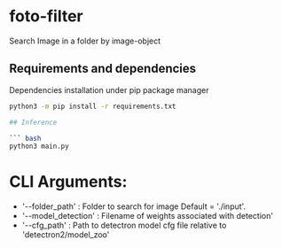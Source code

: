 # foto-filter

Search Image in a folder by image-object

## Requirements and dependencies

Dependencies installation under pip package manager

``` bash
python3 -m pip install -r requirements.txt

## Inference

``` bash
python3 main.py
```

# CLI Arguments:
* '--folder_path' : Folder to search for image Default = './input'.
* '--model_detection' : Filename of weights associated with detection'
* '--cfg_path' : Path to detectron model cfg file relative to 'detectron2/model_zoo'
```
